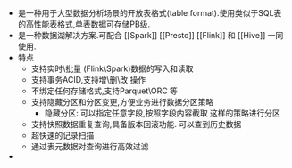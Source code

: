 - 是一种用于大型数据分析场景的开放表格式(table format).使用类似于SQL表的高性能表格式,单表数据可存储PB级.
- 是一种数据湖解决方案.可配合 [[Spark]] [[Presto]] [[Flink]] 和 [[Hive]] 一同使用.
- 特点
	- 支持实时\批量 (Flink\Spark)数据的写入和读取
	- 支持事务ACID,支持增\删\改 操作
	- 不绑定任何存储格式,支持Parquet\ORC 等
	- 支持隐藏分区和分区变更,方便业务进行数据分区策略
		- 隐藏分区: 可以指定任意字段,按照字段内容截取 这样的策略进行分区
	- 支持快照数据重复查询,具备版本回滚功能. 可以查到历史数据
	- 超快速的记录扫描
	- 通过表元数据对查询进行高效过滤
-